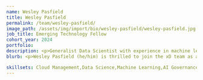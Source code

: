 ```yaml
---
name: Wesley Pasfield
title: Wesley Pasfield
permalink: /team/wesley-pasfield/
image_path: /assets/img/import/bio/wesley-pasfield/wesley-pasfield.jpg
job_title: Emerging Technology Fellow
cohort_year: 2024
portfolio:
description: <p>Generalist Data Scientist with experience in machine learning, analytics, and technical management across healthcare, enterprise cloud, consumer retail and advertising industries in both enterprise and start-up environments. Adjunct Professor for Applied AI and Data Science MS programs. Interested in evaluation and governance around consumer facing large language model-based experiences.</p>
blurb: <p>Wesley Pasfield (he/him) is thrilled to join the xD team as an Emerging Technology Fellow. With 13 years of experience in Data Science, Analytics, and Machine Learning, Wesley has worked across various industries, including healthcare, consumer electronics, consumer packaged goods, gaming, and advertising.  For the past 2.5 years, he served as the Head of Data Science for Lark Health, a telehealth company that helps users manage and prevent chronic conditions. Prior to Lark, Wesley spent over 5 years at Amazon & AWS, holding positions such as Data Scientist at Twitch, Senior Data Scientist in the Machine Learning Specialty Practice of AWS Professional Services, and Senior Data Scientist at Amazon Advertising.</p><p>Before his time at Amazon, Wesley worked as a Data Scientist for GoPro, focusing on User Analytics, and at the Nielsen Company as a statistical modeler, evaluating the impact of marketing on product sales for CPG companies.</p><p>Wesley holds an MS in Predictive Analytics from Northwestern University and a BS in Management from Boston College. He also serves as an adjunct professor in the University of San Diego's Applied Artificial Intelligence and Applied Data Science programs. Based in the Denver metro area, Wesley lives with his wife and daughter.</p><p>In this fellowship, Wesley is particularly interested in AI policy pertaining to large language models, notably regulations on data and evaluation, as well as the Census 2030 project.</p>

skillsets: Cloud Management,Data Science,Machine Learning,AI Governance
---
```

